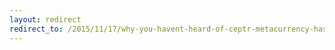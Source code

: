 ```yaml
---
layout: redirect
redirect_to: /2015/11/17/why-you-havent-heard-of-ceptr-metacurrency-has-been-underground
---
```

